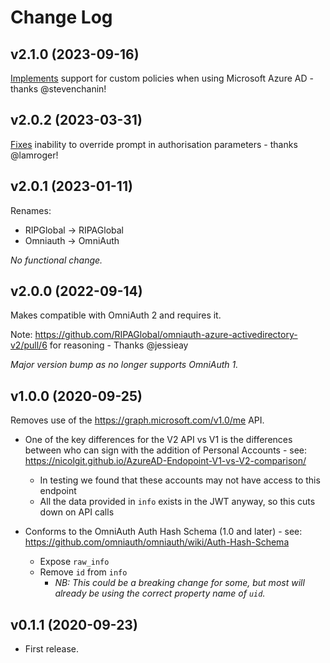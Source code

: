 # Change Log

## v2.1.0 (2023-09-16)

[Implements](https://github.com/RIPAGlobal/omniauth-azure-activedirectory-v2/pull/19) support for custom policies when using Microsoft Azure AD - thanks @stevenchanin!

## v2.0.2 (2023-03-31)

[Fixes](https://github.com/RIPAGlobal/omniauth-azure-activedirectory-v2/pull/16) inability to override prompt in authorisation parameters - thanks @lamroger!

## v2.0.1 (2023-01-11)

Renames:

* RIPGlobal -> RIPAGlobal
* Omniauth -> OmniAuth

_No functional change._

## v2.0.0 (2022-09-14)

Makes compatible with OmniAuth 2 and requires it.

Note: https://github.com/RIPAGlobal/omniauth-azure-activedirectory-v2/pull/6 for reasoning - Thanks @jessieay

_Major version bump as no longer supports OmniAuth 1._

## v1.0.0 (2020-09-25)

Removes use of the https://graph.microsoft.com/v1.0/me API.

* One of the key differences for the V2 API vs V1 is the differences
  between who can sign with the addition of Personal Accounts - see:
  https://nicolgit.github.io/AzureAD-Endopoint-V1-vs-V2-comparison/

  - In testing we found that these accounts may not have access to
    this endpoint
  - All the data provided in `info` exists in the JWT anyway, so this
    cuts down on API calls

* Conforms to the OmniAuth Auth Hash Schema (1.0 and later) - see:
  https://github.com/omniauth/omniauth/wiki/Auth-Hash-Schema

  - Expose `raw_info`
  - Remove `id` from `info`
    - *NB: This could be a breaking change for some, but most will
           already be using the correct property name of `uid`.*

## v0.1.1 (2020-09-23)

- First release.
